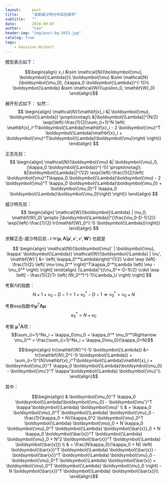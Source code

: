 ```yaml
---
layout:     post
title:      "高斯威沙特分布后验推导"
subtitle:   ""
date:       2018-09-07
author:     "Leo"
header-img: "img/post-bg-2015.jpg"
catalog: true
tags:
    - Gaussian-Wishart
---
```


模型表示如下：

$$\begin{align}
x_i &\sim \mathcal{N}(\boldsymbol{\mu}, \boldsymbol{\Lambda})\\
\boldsymbol{\mu} &\sim \mathcal{N}(\boldsymbol{\mu_0}, (\kappa_0 \boldsymbol{\Lambda})^{-1})\\
\boldsymbol{\Lambda} &\sim \mathcal{W}(\upsilon_0, \mathbf{W}_0)
\end{align}$$

展开形式如下：
似然：
$$
\begin{align}
\mathcal{N}(\mathbf{x}_i &| \boldsymbol{\mu}, \boldsymbol{\Lambda}) 
\propto\notag\\ 
&|\boldsymbol{\Lambda}|^{N/2} 
\exp{\left(-\frac{1}{2}\sum_{i=1}^N \left( \mathbf{x}_i^T\boldsymbol{\Lambda}\mathbf{x}_i - 2 \boldsymbol{\mu}^T \boldsymbol{\Lambda}\mathbf{x}_i + \boldsymbol{\mu}^T\boldsymbol{\Lambda}\boldsymbol{\mu}\right) \right)}
\end{align}
$$

正态先验：
$$
\begin{align}
\mathcal{N}(\boldsymbol{\mu} &| \boldsymbol{\mu}_0, (\kappa_0 \boldsymbol{\Lambda})^{-1}) 
\propto\notag\\  
&|\boldsymbol{\Lambda}|^{1/2} 
\exp{\left(-\frac{1}{2}\left( \boldsymbol{\mu}^T\kappa_0 \boldsymbol{\Lambda}\boldsymbol{\mu} 
    - 2 \boldsymbol{\mu}^T \kappa_0 \boldsymbol{\Lambda}\boldsymbol{\mu_0} +
    \boldsymbol{\mu_0}^T \kappa_0 \boldsymbol{\Lambda}\boldsymbol{\mu_0}\right) \right)}
\end{align}
$$

威沙特先验：
$$
\begin{align}
\mathcal{W}(\boldsymbol{\Lambda} | \nu_0, \mathbf{W}_0) 
\propto
|\boldsymbol{\Lambda}|^{\frac{\nu_0-D-1}{2}} 
\exp{\left(-\frac{1}{2} tr(\mathbf{W}_0^{-1} \boldsymbol{\Lambda})\right)}
\end{align}
$$

求解正态-威沙特后验 $\mathcal{NW} (\mathbf{\mu}, \boldsymbol{\Lambda} | \boldsymbol{\mu}', \kappa', \nu', \mathbf{W}')$ 也就是

$$
\begin{align}
\mathcal{N}(\boldsymbol{\mu}' | \boldsymbol{\mu}, \kappa' \boldsymbol{\Lambda}) \mathcal{W}(\boldsymbol{\Lambda} | \nu', \mathbf{W}') 
&= \left( \kappa_0^*\Lambda\right)^{1/2} \cdot \exp \left[- \frac{1}{2} \left( \mu-\mu_0^* \right)^T\kappa_0^*\Lambda \left( \mu -\mu_0^* \right) \right]
\end{align} |\Lambda|^{(\nu_0^*-D-1)/2} \cdot \exp \left[ -  \frac{1}{2}Tr \left( (W_0^*)^{-1}\Lambda_U \right) \right]
$$

考察$\Lambda$的指数：
$$N+1+\nu_0-D-1 = 1 + \nu_0^*- D-1 \Rightarrow \nu_0^* = \nu_0 + N$$

考察exp指数中$\boldsymbol{\mu}^T\boldsymbol{\Lambda}\boldsymbol{\mu}$:
$$\kappa_0^* = N + \kappa_0$$

考察 $\boldsymbol{\mu}^T \boldsymbol{\Lambda}$项：
$$\sum_{i=1}^Nx_i + \kappa_0\mu_0 = \kappa_0^* \mu_0^*\Rightarrow \mu_0^* = \frac{\sum_{i=1}^Nx_i + \kappa_0\mu_0}{\kappa_0+N}$$

$$\begin{align}
    tr(\mathbf{W}'^{-1} \boldsymbol{\Lambda}) 
        &= tr(\mathbf{W}_0^{-1} \boldsymbol{\Lambda}) + \sum_{i=1}^{N}\mathbf{x}_i^T\boldsymbol{\Lambda}\mathbf{x}_i +  
        \boldsymbol{\mu_0}^T \kappa_0 \boldsymbol{\Lambda}\boldsymbol{\mu_0} - \boldsymbol{\mu'}^T \kappa'\boldsymbol{\Lambda} \boldsymbol{\mu}'\\               
\end{align}$$

其中：

$$\begin{align}
& \boldsymbol{\mu_0}^T \kappa_0 \boldsymbol{\Lambda}\boldsymbol{\mu_0} - \boldsymbol{\mu'}^T \kappa'\boldsymbol{\Lambda} \boldsymbol{\mu}' \\
& = \kappa_0 \boldsymbol{\mu}_0^T \boldsymbol{\Lambda} \boldsymbol{\mu}_0 - \frac{1}{\kappa_0 + N}(\kappa_0^2 \boldsymbol{\mu}_0^T \boldsymbol{\Lambda} \boldsymbol{\mu}_0 + N \kappa_0 \boldsymbol{\mu}_0^T \boldsymbol{\Lambda} \boldsymbol{\bar{x}}_0 + N \kappa_0 \boldsymbol{\bar{x}}^T \boldsymbol{\Lambda} \boldsymbol{\mu}_0 + N^2 \boldsymbol{\bar{x}}^T \boldsymbol{\Lambda} \boldsymbol{\bar{x}}) \\
& = \frac{N\kappa_0}{\kappa_0 + N} \left( \boldsymbol{\bar{x}}^T \boldsymbol{\Lambda} \boldsymbol{\bar{x}} - \boldsymbol{\bar{x}}^T \boldsymbol{\Lambda} \boldsymbol{\mu}_0 - \boldsymbol{\mu}_0^T \boldsymbol{\Lambda} \boldsymbol{\bar{x}} + \boldsymbol{\mu}_0^T \boldsymbol{\Lambda} \boldsymbol{\mu}_0 \right) - N \boldsymbol{\bar{x}}^T \boldsymbol{\Lambda} \boldsymbol{\bar{x}}\\
\end{align}$$




